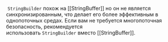  `StringBuilder` похож на [[StringBuffer]] но он не является синхронизированным, что делает его более эффективным в однопоточных средах. Если вам не требуется многопоточная безопасность, рекомендуется использовать `StringBuilder` вместо [[StringBuffer]].